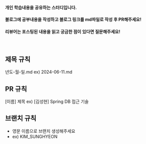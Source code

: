 #### 개인 학습내용을 공유하는 스터디입니다.
#### 블로그에 공부내용을 작성하고 블로그 링크를 md파일로 작성 후 PR해주세요!
#### 리뷰어는 포스팅된 내용을 읽고 궁금한 점이 있다면 질문해주세요!


<br>

## 제목 규칙

년도-월-일.md
ex) 2024-06-11.md


## PR 규칙

 [이름] 제목
 ex) [김성현] Spring DB 접근 기술


## 브랜치 규칙

- 영문 이름으로 브랜치 생성해주세요
- ex) KIM_SUNGHYEON
